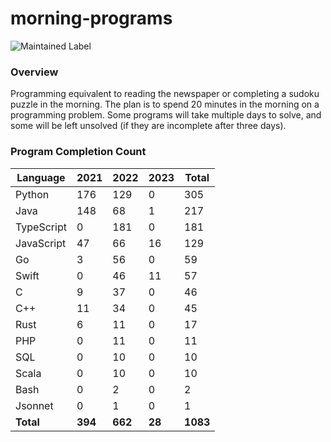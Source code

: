 # morning-programs

![Maintained Label](https://img.shields.io/badge/Maintained-Partially-yellow?style=for-the-badge)

### Overview

Programming equivalent to reading the newspaper or completing a sudoku puzzle in the morning.  The plan is to spend 20 
minutes in the morning on a programming problem.  Some programs will take multiple days to solve, and some will be left 
unsolved (if they are incomplete after three days).

### Program Completion Count

| Language   | 2021    | 2022    | 2023   | Total    |
|------------|---------|---------|--------|----------|
| Python     | 176     | 129     | 0      | 305      |
| Java       | 148     | 68      | 1      | 217      |
| TypeScript | 0       | 181     | 0      | 181      |
| JavaScript | 47      | 66      | 16     | 129      |
| Go         | 3       | 56      | 0      | 59       |
| Swift      | 0       | 46      | 11     | 57       |
| C          | 9       | 37      | 0      | 46       |
| C++        | 11      | 34      | 0      | 45       |
| Rust       | 6       | 11      | 0      | 17       |
| PHP        | 0       | 11      | 0      | 11       |
| SQL        | 0       | 10      | 0      | 10       |
| Scala      | 0       | 10      | 0      | 10       |
| Bash       | 0       | 2       | 0      | 2        |
| Jsonnet    | 0       | 1       | 0      | 1        |
| **Total**  | **394** | **662** | **28** | **1083** |
